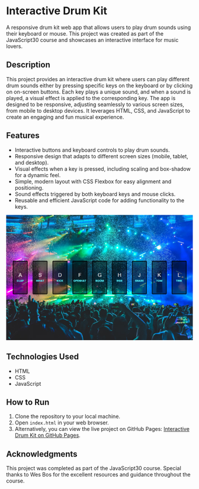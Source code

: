 # Interactive Drum Kit

A responsive drum kit web app that allows users to play drum sounds using their keyboard or mouse. This project was created as part of the JavaScript30 course and showcases an interactive interface for music lovers.

## Description

This project provides an interactive drum kit where users can play different drum sounds either by pressing specific keys on the keyboard or by clicking on on-screen buttons. Each key plays a unique sound, and when a sound is played, a visual effect is applied to the corresponding key. The app is designed to be responsive, adjusting seamlessly to various screen sizes, from mobile to desktop devices. It leverages HTML, CSS, and JavaScript to create an engaging and fun musical experience.

## Features

- Interactive buttons and keyboard controls to play drum sounds.
- Responsive design that adapts to different screen sizes (mobile, tablet, and desktop).
- Visual effects when a key is pressed, including scaling and box-shadow for a dynamic feel.
- Simple, modern layout with CSS Flexbox for easy alignment and positioning.
- Sound effects triggered by both keyboard keys and mouse clicks.
- Reusable and efficient JavaScript code for adding functionality to the keys.

![Drum Kit Screenshot](screenshot/drum-kit-screenshot.png)

## Technologies Used

- HTML
- CSS
- JavaScript

## How to Run

1. Clone the repository to your local machine.
2. Open `index.html` in your web browser.
3. Alternatively, you can view the live project on GitHub Pages: [Interactive Drum Kit on GitHub Pages](https://deannamandarino.github.io/drum-kit/).

## Acknowledgments

This project was completed as part of the JavaScript30 course. Special thanks to Wes Bos for the excellent resources and guidance throughout the course.